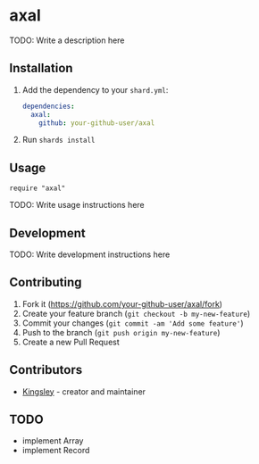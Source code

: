 # axal

TODO: Write a description here

## Installation

1. Add the dependency to your `shard.yml`:

   ```yaml
   dependencies:
     axal:
       github: your-github-user/axal
   ```

2. Run `shards install`

## Usage

```crystal
require "axal"
```

TODO: Write usage instructions here

## Development

TODO: Write development instructions here

## Contributing

1. Fork it (<https://github.com/your-github-user/axal/fork>)
2. Create your feature branch (`git checkout -b my-new-feature`)
3. Commit your changes (`git commit -am 'Add some feature'`)
4. Push to the branch (`git push origin my-new-feature`)
5. Create a new Pull Request

## Contributors

- [Kingsley](https://github.com/your-github-user) - creator and maintainer

## TODO

- implement Array
- implement Record 
